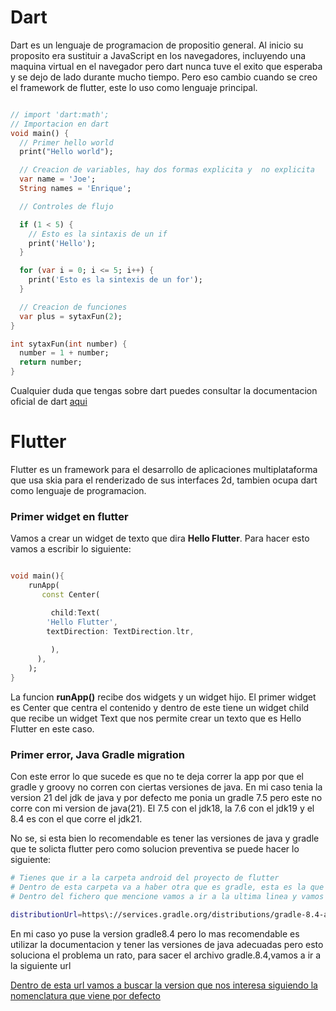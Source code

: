 # Dart

Dart es un lenguaje de programacion de propositio general. Al inicio su proposito era sustituir a JavaScript en los navegadores, incluyendo una maquina virtual en el navegador pero dart nunca tuve el exito que esperaba y se dejo de lado durante mucho tiempo. Pero eso cambio cuando se creo el framework de flutter, este lo uso como lenguaje principal.

```dart

// import 'dart:math';
// Importacion en dart
void main() {
  // Primer hello world
  print("Hello world");

  // Creacion de variables, hay dos formas explicita y  no explicita
  var name = 'Joe';
  String names = 'Enrique';

  // Controles de flujo

  if (1 < 5) {
    // Esto es la sintaxis de un if
    print('Hello');
  }

  for (var i = 0; i <= 5; i++) {
    print('Esto es la sintexis de un for');
  }

  // Creacion de funciones
  var plus = sytaxFun(2);
}

int sytaxFun(int number) {
  number = 1 + number;
  return number;
}

```

Cualquier duda que tengas sobre dart puedes consultar la documentacion oficial de dart <a href="https://dart.dev/guides/language/language-tour">aqui</a>

# Flutter

Flutter es un framework para el desarrollo de aplicaciones multiplataforma que usa skia para el renderizado de sus interfaces 2d, tambien ocupa dart como lenguaje de programacion.

### Primer widget en flutter 
Vamos a crear un widget de texto que dira **Hello Flutter**. Para hacer esto vamos a escribir lo siguiente:

```dart

void main(){
	runApp(
	   const Center(

	     child:Text(
		'Hello Flutter',
		textDirection: TextDirection.ltr,
		
	     ),
	  ),	
	);
}

```
La funcion **runApp()** recibe dos widgets y un widget hijo. El primer widget es Center que  centra el contenido y dentro de este tiene un widget child que recibe un widget Text que nos permite crear un texto que es Hello Flutter en este caso.





### Primer error, Java Gradle migration

Con este error lo que sucede es que no te deja correr la app por que el gradle y groovy no corren con ciertas versiones de java. En mi caso tenia la version 21 del jdk de java y por defecto me ponia un gradle 7.5 pero este no corre con mi version de java(21). El 7.5 con el jdk18, la 7.6 con el jdk19 y el 8.4 es con el que corre el jdk21.

No se, si esta bien lo recomendable es tener las versiones de java y gradle que te solicta flutter pero como solucion preventiva se puede hacer lo siguiente:

```bash
# Tienes que ir a la carpeta android del proyecto de flutter
# Dentro de esta carpeta va a haber otra que es gradle, esta es la que nos interesa. Una vez dentro nos va interesar el fichero gradle-wrapper.properties
# Dentro del fichero que mencione vamos a ir a la ultima linea y vamos a modificarlo

distributionUrl=https\://services.gradle.org/distributions/gradle-8.4-all.zip

```

En mi caso yo puse la version gradle8.4 pero lo mas recomendable es utilizar la documentacion y tener las versiones de java adecuadas pero esto soluciona el problema un rato, para sacer el archivo gradle.8.4,vamos a ir a la siguiente url

<a href="https://services.gradle.org/distributions/">Dentro de esta url vamos a buscar la version que nos interesa siguiendo la nomenclatura que viene por defecto</a>

